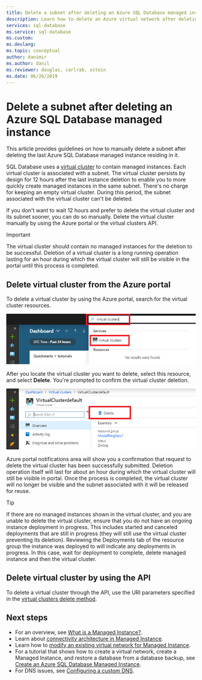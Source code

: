 ```yaml
---
title: Delete a subnet after deleting an Azure SQL Database managed instance | Microsoft Docs
description: Learn how to delete an Azure virtual network after deleting an Azure SQL Database managed instance. 
services: sql-database
ms.service: sql-database
ms.custom: 
ms.devlang: 
ms.topic: conceptual
author: danimir
ms.author: danil
ms.reviewer: douglas, carlrab, sstein
ms.date: 06/26/2019
---
```

# Delete a subnet after deleting an Azure SQL Database managed instance

This article provides guidelines on how to manually delete a subnet after deleting the last Azure SQL Database managed instance residing in it.

SQL Database uses a [virtual cluster](sql-database-managed-instance-connectivity-architecture.md#virtual-cluster-connectivity-architecture) to contain managed instances. Each virtual cluster is associated with a subnet. The virtual cluster persists by design for 12 hours after the last instance deletion to enable you to more quickly create managed instances in the same subnet. There's no charge for keeping an empty virtual cluster. During this period, the subnet associated with the virtual cluster can't be deleted.

If you don't want to wait 12 hours and prefer to delete the virtual cluster and its subnet sooner, you can do so manually. Delete the virtual cluster manually by using the Azure portal or the virtual clusters API.

> [!IMPORTANT]
> The virtual cluster should contain no managed instances for the deletion to be successful. 
> Deletion of a virtual cluster is a long running operation lasting for an hour during which the virtual cluster will still be visible in the portal until this process is completed.

## Delete virtual cluster from the Azure portal

To delete a virtual cluster by using the Azure portal, search for the virtual cluster resources.

![Screenshot of the Azure portal, with search box highlighted](./media/sql-database-managed-instance-delete-virtual-cluster/virtual-clusters-search.png)

After you locate the virtual cluster you want to delete, select this resource, and select **Delete**. You're prompted to confirm the virtual cluster deletion.

![Screenshot of the Azure portal Virtual clusters dashboard, with Delete option highlighted](./media/sql-database-managed-instance-delete-virtual-cluster/virtual-clusters-delete.png)

Azure portal notifications area will show you a confirmation that request to delete the virtual cluster has been successfully submitted. Deletion operation itself will last for about an hour during which the virtual cluster will still be visible in portal. Once the process is completed, the virtual cluster will no longer be visible and the subnet associated with it will be released for reuse.

> [!TIP]
> If there are no managed instances shown in the virtual cluster, and you are unable to delete the virtual cluster, ensure that you do not have an ongoing instance deployment in progress. This includes started and canceled deployments that are still in progress (they will still use the virtual cluster preventing its deletion). Reviewing the Deployments tab of the resource group the instance was deployed to will indicate any deployments in progress. In this case, wait for deployment to complete, delete managed instance and then the virtual cluster.

## Delete virtual cluster by using the API

To delete a virtual cluster through the API, use the URI parameters specified in the [virtual clusters delete method](https://docs.microsoft.com/rest/api/sql/virtualclusters/delete).

## Next steps

- For an overview, see [What is a Managed Instance?](sql-database-managed-instance.md).
- Learn about [connectivity architecture in Managed Instance](sql-database-managed-instance-connectivity-architecture.md).
- Learn how to [modify an existing virtual network for Managed Instance](sql-database-managed-instance-configure-vnet-subnet.md).
- For a tutorial that shows how to create a virtual network, create a Managed Instance, and restore a database from a database backup, see [Create an Azure SQL Database Managed Instance](sql-database-managed-instance-get-started.md).
- For DNS issues, see [Configuring a custom DNS](sql-database-managed-instance-custom-dns.md).
